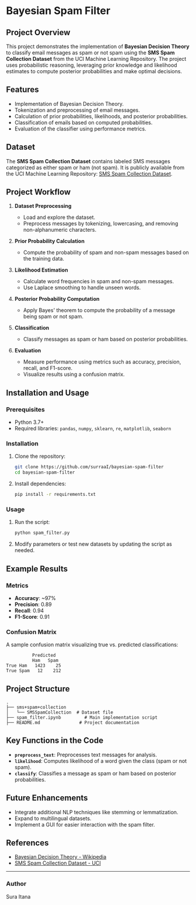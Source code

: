 # Bayesian Spam Filter

## Project Overview
This project demonstrates the implementation of **Bayesian Decision Theory** to classify email messages as spam or not spam using the **SMS Spam Collection Dataset** from the UCI Machine Learning Repository. The project uses probabilistic reasoning, leveraging prior knowledge and likelihood estimates to compute posterior probabilities and make optimal decisions.

## Features
- Implementation of Bayesian Decision Theory.
- Tokenization and preprocessing of email messages.
- Calculation of prior probabilities, likelihoods, and posterior probabilities.
- Classification of emails based on computed probabilities.
- Evaluation of the classifier using performance metrics.

## Dataset
The **SMS Spam Collection Dataset** contains labeled SMS messages categorized as either spam or ham (not spam). It is publicly available from the UCI Machine Learning Repository: [SMS Spam Collection Dataset](https://archive.ics.uci.edu/ml/datasets/sms+spam+collection).

## Project Workflow

1. **Dataset Preprocessing**
    - Load and explore the dataset.
    - Preprocess messages by tokenizing, lowercasing, and removing non-alphanumeric characters.

2. **Prior Probability Calculation**
    - Compute the probability of spam and non-spam messages based on the training data.

3. **Likelihood Estimation**
    - Calculate word frequencies in spam and non-spam messages.
    - Use Laplace smoothing to handle unseen words.

4. **Posterior Probability Computation**
    - Apply Bayes' theorem to compute the probability of a message being spam or not spam.

5. **Classification**
    - Classify messages as spam or ham based on posterior probabilities.

6. **Evaluation**
    - Measure performance using metrics such as accuracy, precision, recall, and F1-score.
    - Visualize results using a confusion matrix.

## Installation and Usage

### Prerequisites
- Python 3.7+
- Required libraries: `pandas`, `numpy`, `sklearn`, `re`, `matplotlib`, `seaborn`

### Installation
1. Clone the repository:
   ```bash
   git clone https://github.com/surraaI/bayesian-spam-filter
   cd bayesian-spam-filter
   ```
2. Install dependencies:
   ```bash
   pip install -r requirements.txt
   ```

### Usage
1. Run the script:
   ```bash
   python spam_filter.py
   ```
2. Modify parameters or test new datasets by updating the script as needed.

## Example Results

### Metrics
- **Accuracy**: ~97%
- **Precision**: 0.89
- **Recall**: 0.94
- **F1-Score**: 0.91

### Confusion Matrix
A sample confusion matrix visualizing true vs. predicted classifications:

```
          Predicted
          Ham   Spam
True Ham   1423    25
True Spam   12    212
```

## Project Structure
```
.
├── sms+spam+collection
│   └── SMSSpamCollection  # Dataset file
├── spam_filter.ipynb         # Main implementation script
├── README.md               # Project documentation
```

## Key Functions in the Code
- **`preprocess_text`**: Preprocesses text messages for analysis.
- **`likelihood`**: Computes likelihood of a word given the class (spam or not spam).
- **`classify`**: Classifies a message as spam or ham based on posterior probabilities.

## Future Enhancements
- Integrate additional NLP techniques like stemming or lemmatization.
- Expand to multilingual datasets.
- Implement a GUI for easier interaction with the spam filter.

## References
- [Bayesian Decision Theory - Wikipedia](https://en.wikipedia.org/wiki/Bayesian_decision_theory)
- [SMS Spam Collection Dataset - UCI](https://archive.ics.uci.edu/ml/datasets/sms+spam+collection)

---

### Author
Sura Itana


